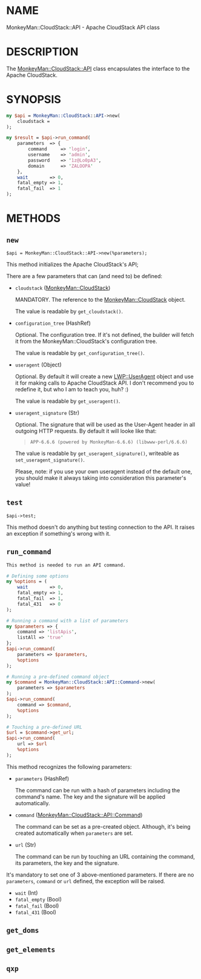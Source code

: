 # NAME

MonkeyMan::CloudStack::API - Apache CloudStack API class

# DESCRIPTION

The [MonkeyMan::CloudStack::API](https://metacpan.org/pod/MonkeyMan::CloudStack::API) class encapsulates the interface to the
Apache CloudStack.

# SYNOPSIS

```perl
my $api = MonkeyMan::CloudStack::API->new(
    cloudstack = 
);

my $result = $api->run_command(
    parameters  => {
        command     => 'login',
        username    => 'admin',
        password    => '1z@Lo0pA3',
        domain      => 'ZALOOPA'
    },
    wait        => 0,
    fatal_empty => 1,
    fatal_fail  => 1
);
```

# METHODS

## `new`

```
$api = MonkeyMan::CloudStack::API->new(%parameters);
```

This method initializes the Apache CloudStack's API;

There are a few parameters that can (and need to) be defined:

- `cloudstack` ([MonkeyMan::CloudStack](https://metacpan.org/pod/MonkeyMan::CloudStack))

    MANDATORY. The reference to the [MonkeyMan::CloudStack](https://metacpan.org/pod/MonkeyMan::CloudStack) object.

    The value is readable by `get_cloudstack()`.

- `configuration_tree` (HashRef)

    Optional. The configuration tree. If it's not defined, the builder will fetch
    it from the MonkeyMan::CloudStack's configuration tree.

    The value is readable by `get_configuration_tree()`.

- `useragent` (Object)

    Optional. By default it will create a new [LWP::UserAgent](https://metacpan.org/pod/LWP::UserAgent) object and use it 
    for making calls to Apache CloudStack API. I don't recommend you to redefine
    it, but who I am to teach you, huh? :)

    The value is readable by `get_useragent()`.

- `useragent_signature` (Str)

    Optional. The signature that will be used as the User-Agent header in all
    outgoing HTTP requests. By default it will looke like that:

    >     APP-6.6.6 (powered by MonkeyMan-6.6.6) (libwww-perl/6.6.6)

    The value is readable by `get_useragent_signature()`, writeable as
    `set_useragent_signature()`.

    Please, note: if you use your own useragent instead of the default one, you
    should make it always taking into consideration this parameter's value!

## `test`

```
$api->test;
```

This method doesn't do anything but testing connection to the API. It raises
an exception if something's wrong with it.

## `run_command`

```perl
This method is needed to run an API command.

# Defining some options
my %options = (
    wait        => 0,
    fatal_empty => 1,
    fatal_fail  => 1,
    fatal_431   => 0
);

# Running a command with a list of parameters
my $parameters => {
    command => 'listApis',
    listAll => 'true'
};
$api->run_command(
    parameters => $parameters,
    %options
);

# Running a pre-defined command object
my $command = MonkeyMan::CloudStack::API::Command->new(
    parameters => $parameters
);
$api->run_command(
    command => $command,
    %options
);

# Touching a pre-defined URL
$url = $command->get_url;
$api->run_command(
    url => $url
    %options
);
```

This method recognizes the following parameters:

- `parameters` (HashRef)

    The command can be run with a hash of parameters including the command's name.
    The key and the signature will be applied automatically.

- `command` ([MonkeyMan::CloudStack::API::Command](https://metacpan.org/pod/MonkeyMan::CloudStack::API::Command))

    The command can be set as a pre-created object. Although, it's being created
    automatically when `parameters` are set.

- `url` (Str)

    The command can be run by touching an URL containing the command, its
    parameters, the key and the signature.

It's mandatory to set one of 3 above-mentioned parameters. If there are no
`parameters`, `command` or `url` defined, the exception will be raised.

- `wait` (Int)
- `fatal_empty` (Bool)
- `fatal_fail` (Bool)
- `fatal_431` (Bool)

## `get_doms`

## `get_elements`

## `qxp`
